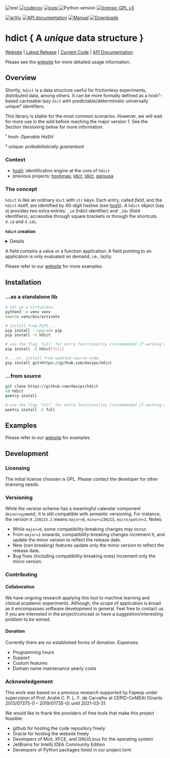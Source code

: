 ![test](https://github.com/davips/hdict/workflows/test/badge.svg)
[![codecov](https://codecov.io/gh/davips/hdict/branch/main/graph/badge.svg)](https://codecov.io/gh/davips/hdict)
<a href="https://pypi.org/project/hdict">
<img src="https://img.shields.io/pypi/v/hdict.svg?label=release&color=blue&style=flat-square" alt="pypi">
</a>
![Python version](https://img.shields.io/badge/python-3.10...-blue.svg)
[![license: GPL v3](https://img.shields.io/badge/License-GPLv3-blue.svg)](https://www.gnu.org/licenses/gpl-3.0)

<!--- [![DOI](https://zenodo.org/badge/DOI/10.5281/zenodo.5501845.svg)](https://doi.org/10.5281/zenodo.5501845) --->
[![arXiv](https://img.shields.io/badge/arXiv-2109.06028-b31b1b.svg?style=flat-square)](https://arxiv.org/abs/2109.06028)
[![API documentation](https://img.shields.io/badge/API-autogenerated-a030a0.svg)](https://davips.github.io/hdict)
[![Manual](https://img.shields.io/badge/manual-handcrafted-a030a0.svg)](https://hosh.page)
[![Downloads](https://static.pepy.tech/badge/hdict)](https://pepy.tech/project/hdict)

# hdict { A _unique_ data structure }
[Website](https://hosh.page) | 
[Latest Release](https://pypi.org/project/hdict) |
[Current Code](https://github.com/davips/hdict) |
[API Documentation](https://davips.github.io/hdict)

Please see the [website](https://hosh.page) for more detailed usage information.

## Overview
Shortly, `hdict` is a data structure useful for frictionless experiments, distributed data, among others.
It can be more formally defined as a hosh¹-based cacheable lazy `dict` with predictable/deterministic universally unique² identifiers.

This library is stable for the most common scenarios.
However, we will wait for more use in the wild before reaching the major version 1.
See the Section Versioning below for more information.

¹ hosh: _Operable HaSH_

² unique: _probabilistically guaranteed_



### Context

  * [hosh](https://pypi.org/project/hosh): identification engine at the core of `hdict`
  * previous projects: [hoshmap](https://pypi.org/project/hoshmap), [idict](https://pypi.org/project/idict), [ldict](https://pypi.org/project/ldict), [garoupa](https://pypi.org/project/garoupa)

### The concept

`hdict` is like an ordinary `dict` with `str` keys. 
Each entry, called _field_, and the `hdict` itself, are identified by 40-digit hashes (see [hosh](https://pypi.org/project/hosh)).
A `hdict` object (say `d`) provides two extra entries: `_id` (hdict identifier) and `_ids` (field identifiers),
accessible through square brackets or through the shortcuts `d.id` and `d.ids`.

**`hdict` creation**
<details>
<p>

```python3
from hdict import hdict

# From named arguments.
d = hdict(x=5, y=7, z=10)

# From a dict object.
d = hdict({"x": 5, "y": 7, "z": 10})

# From an empty 'hdict' object.
d = hdict() >> {"x": 5} >> {"y": 7, "z": 10}

# All three options have the same result.
d.show(colored=False)
"""
{
    x: 5,
    y: 7,
    z: 10,
    _id: BN-3Q3Z.2Q.9nsbIYnOI75HT7xhgjvF6wErwBPTn,
    _ids: {
        x: ecvgo-CBPi7wRWIxNzuo1HgHQCbdvR058xi6zmr2,
        y: eJCW9jGsdZTD6-AD9opKwjPIOWZ4R.T0CG2kdyzf,
        z: u-Yykj2nDtKaUMGzfqScX5Y14qC7eqJrO7lXrJ1m
    }
}
"""
```

```python3

from hosh import setup

# For better integration within the documentation, we change the color theme.
setup(dark_theme=False)

d.show(colored=False)

"""
{
    x: 5,
    y: 7,
    z: 10,
    _id: BN-3Q3Z.2Q.9nsbIYnOI75HT7xhgjvF6wErwBPTn,
    _ids: {
        x: ecvgo-CBPi7wRWIxNzuo1HgHQCbdvR058xi6zmr2,
        y: eJCW9jGsdZTD6-AD9opKwjPIOWZ4R.T0CG2kdyzf,
        z: u-Yykj2nDtKaUMGzfqScX5Y14qC7eqJrO7lXrJ1m
    }
}
"""
```


</p>
</details>

A field contains a value or a function application.
A field pointing to an application is only evaluated on demand, i.e., lazily.

<!-- ------------------------------------------------------------------------ 
Value objects can have custom identifiers as well, if provided whithin the entry `ids`. 
Otherwise, identifiers for functions and values will be calculated through blake3 hashing of their content.
For functions, the bytecode is used as content.
For this reason, such functions should be simple, with minimal external dependencies or
with their import statements inside the function body.
This decreases the odds of using two functions with identical local code (and, therefore, identical identifiers)
performing different calculations.

transformation steps done through the operator `>>`, which symbolizes the ordering of the steps.
* **value insertion** - represented by dict-like objects
* **function application** - represented by ordinary Python functions

Functions, `hdict`s, and values have a deterministic UUID
(called _hosh_ - **o**perable **h**a**sh**). 
Identifiers (hoshes) for `hdict`s and values are predictable through the
magic available [here](https://pypi.org/project/garoupa).
An `hdict` is completely defined by its key-value pairs so that
it can be converted from/to a built-in `dict`.


------------------------------------------------------------------------  -->

Please refer to our [website](https://hosh.page) for more examples.


## Installation
### ...as a standalone lib
```bash
# Set up a virtualenv. 
python3 -m venv venv
source venv/bin/activate

# Install from PyPI...
pip install --upgrade pip
pip install -U hdict

# use the flag 'full' for extra functionality (recommended if working with persistence or some special values like DataFrames)
pip install -U hdict[full]

# ...or, install from updated source code.
pip install git+https://github.com/davips/hdict
```

### ...from source
```bash
git clone https://github.com/davips/hdict
cd hdict
poetry install

# use the flag 'full' for extra functionality (recommended if working with persistence or some special values like DataFrames)  
poetry install -E full
```

## Examples

Please refer to our [website](https://hosh.page) for examples.



## Development
### Licensing
The initial license choosen is GPL. Please contact the developer for other licensing needs.

### Versioning
While the version scheme has a meaningful calendar component (`minor=yymmdd`), it is still compatible with semantic versioning.
For instance, the version `0.230215.1` means `major=0`, `minor=230215`, `micro/patch=1`. Notes:
 * While `major=0`, some compatibility-breaking changes may occur.
 * From `major=1` onwards, compatibility-breaking changes increment it, and update the minor version to reflect the release date.
 * New (non breaking) features update only the minor version to reflect the release date.
 * Bug fixes (including compatibility-breaking ones) increment only the micro version.

### Contributing
#### Collaboration
We have ongoing research applying this tool to machine learning and clinical academic experiments.
Although, the scope of application is broad as it encompasses software development in general.
Feel free to contact us if you are interested in the project/concept or have a suggestion/interesting problem to be solved.

#### Donation
Currently there are no established forms of donation.
Expenses:
  * Programming hours
  * Support
  * Custom features
  * Domain name maintenance yearly costs

### Acknowledgement
This work was based on a previous research supported by Fapesp under supervision of
Prof. André C. P. L. F. de Carvalho at CEPID-CeMEAI (Grants 2013/07375-0 – 2019/01735-0)
until 2021-03-31.

We would like to thank the providers of free tools that make this project feasible:
  * github for hosting the code repository freely
  * Oracle for hosting the website freely
  * Developers of Mint, XFCE, and GNU/Linux for the operating system
  * JetBrains for Intellij IDEA Community Edition
  * Developers of Python packages listed in our project.toml
